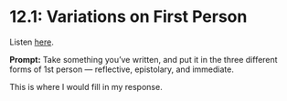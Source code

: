 # 12.1: Variations on First Person 

Listen [here](http://www.writingexcuses.com/2017/01/01/12-1-variations-on-first-person/). 

**Prompt:** Take something you’ve written, and put it in the three different forms of 1st person — reflective, epistolary, and immediate.

This is where I would fill in my response.
